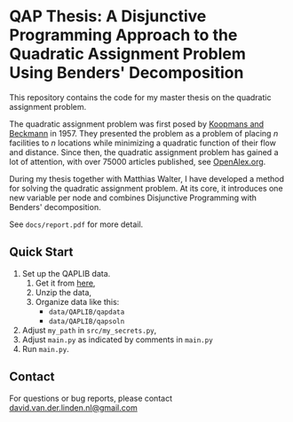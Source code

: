 # QAP Thesis: A Disjunctive Programming Approach to the Quadratic Assignment Problem Using Benders' Decomposition

This repository contains the code for my master thesis on the quadratic assignment problem. 

The quadratic assignment problem was first posed by [Koopmans and Beckmann](10.2307/1907742) in 1957. They presented the problem as a problem of placing $n$ facilities to $n$ locations while minimizing a quadratic function of their flow and distance. Since then, the quadratic assignment problem has gained a lot of attention, with over $75000$ articles published, see [OpenAlex.org](https://openalex.org/works?page=1\&filter=default.search\%3AQuadratic\%20Assignment\%20Problem).

During my thesis together with Matthias Walter, I have developed a method for solving the quadratic assignment problem. At its core, it introduces one new variable per node and combines Disjunctive Programming with Benders' decomposition.

See `docs/report.pdf` for more detail.

## Quick Start
1. Set up the QAPLIB data.
    1. Get it from [here](https://coral.ise.lehigh.edu/data-sets/qaplib/qaplib-problem-instances-and-solutions/),
    2. Unzip the data,
    3. Organize data like this:
        * `data/QAPLIB/qapdata`
        * `data/QAPLIB/qapsoln`
2. Adjust `my_path` in `src/my_secrets.py`,
3. Adjust `main.py` as indicated by comments in `main.py`
4. Run `main.py`.

## Contact
For questions or bug reports, please contact david.van.der.linden.nl@gmail.com

